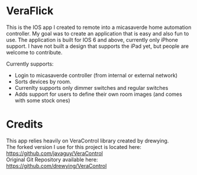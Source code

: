VeraFlick
=========

This is the IOS app I created to remote into a micasaverde home automation controller.  My goal was to create an application that is easy and also fun to use.  The application is built for IOS 6 and above, currently only iPhone support. I have not built a design that supports the iPad yet, but people are welcome to contribute.

Currently supports:
- Login to micasaverde controller (from internal or external network)
- Sorts devices by room.
- Currenlty supports only dimmer switches and regular switches
- Adds support for users to define their own room images (and comes with some stock ones)

Credits
=========
This app relies heavily on VeraControl library created by drewying. <br />
The forked version I use for this project is located here: https://github.com/javaguy/VeraControl <br />
Original Git Repository available here: https://github.com/drewying/VeraControl <br />
